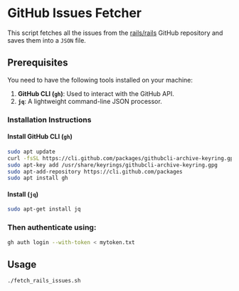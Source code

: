 # GitHub Issues Fetcher

This script fetches all the issues from the [rails/rails](https://github.com/rails/rails) GitHub repository and saves them into a `JSON` file.

## Prerequisites

You need to have the following tools installed on your machine:

1. **GitHub CLI (`gh`)**: Used to interact with the GitHub API.
2. **`jq`**: A lightweight command-line JSON processor.

### Installation Instructions

#### Install GitHub CLI (`gh`)
```bash
sudo apt update
curl -fsSL https://cli.github.com/packages/githubcli-archive-keyring.gpg | sudo dd of=/usr/share/keyrings/githubcli-archive-keyring.gpg
sudo apt-key add /usr/share/keyrings/githubcli-archive-keyring.gpg
sudo apt-add-repository https://cli.github.com/packages
sudo apt install gh
```
#### Install (`jq`)
```bash
sudo apt-get install jq
```
### Then authenticate using:
```bash
gh auth login --with-token < mytoken.txt
```

## Usage
```bash
./fetch_rails_issues.sh
```